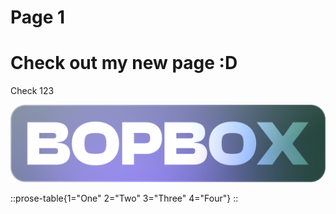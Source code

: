 # Page 1

# Check out my new page \:D

Check 123

![bopbox.png](/bopbox.png)

::prose-table{1="One" 2="Two" 3="Three" 4="Four"}
::
